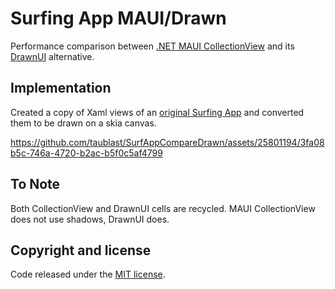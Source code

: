 # Surfing App MAUI/Drawn

Performance comparison between [.NET MAUI CollectionView](https://learn.microsoft.com/en-us/dotnet/maui/user-interface/controls/collectionview) and its [DrawnUI](https://github.com/taublast/AppoMobi.Maui.DrawnUi.Demo) alternative.

## Implementation

Created a copy of Xaml views of an [original Surfing App](https://github.com/jsuarezruiz/netmaui-surfing-app-challenge) and converted them to be drawn on a skia canvas. 

https://github.com/taublast/SurfAppCompareDrawn/assets/25801194/3fa08b5c-746a-4720-b2ac-b5f0c5af4799

## To Note 

Both CollectionView and DrawnUI cells are recycled. MAUI CollectionView does not use shadows, DrawnUI does.

## Copyright and license

Code released under the [MIT license](https://opensource.org/licenses/MIT).
